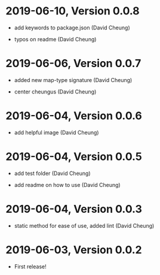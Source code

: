 2019-06-10, Version 0.0.8
=========================

 * add keywords to package.json (David Cheung)

 * typos on readme (David Cheung)


2019-06-06, Version 0.0.7
=========================

 * added new map-type signature (David Cheung)

 * center cheungus (David Cheung)


2019-06-04, Version 0.0.6
=========================

 * add helpful image (David Cheung)


2019-06-04, Version 0.0.5
=========================

 * add test folder (David Cheung)

 * add readme on how to use (David Cheung)


2019-06-04, Version 0.0.3
=========================

 * static method for ease of use, added lint (David Cheung)


2019-06-03, Version 0.0.2
=========================

 * First release!
